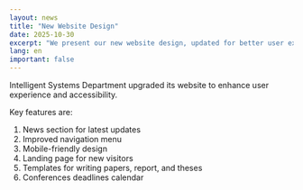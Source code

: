 ```yaml
---
layout: news
title: "New Website Design"
date: 2025-10-30
excerpt: "We present our new website design, updated for better user experience and accessibility."
lang: en
important: false
---
```


Intelligent Systems Department upgraded its website to enhance user experience and accessibility.

Key features are:

1. News section for latest updates
2. Improved navigation menu
3. Mobile-friendly design
4. Landing page for new visitors
5. Templates for writing papers, report, and theses
6. Conferences deadlines calendar
